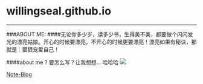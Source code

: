 # willingseal.github.io
***
###ABOUT ME:
####无论你多少岁，读多少书，生得美不美，都要做个闪闪发光的漂亮姑娘。开心的时候要漂亮，不开心的时候更要漂亮！漂亮如果有秘诀，那就是：狠狠宠爱自己！

####about me ? 要怎么写？让我想想...
哈哈哈
![](https://github.com/willingseal/willingseal.github.io/blob/master/Image/2015:12:04/test.jpg)

[Note-Blog](https://github.com/willingseal/willingseal.github.io/tree/master/Note-Blog)

